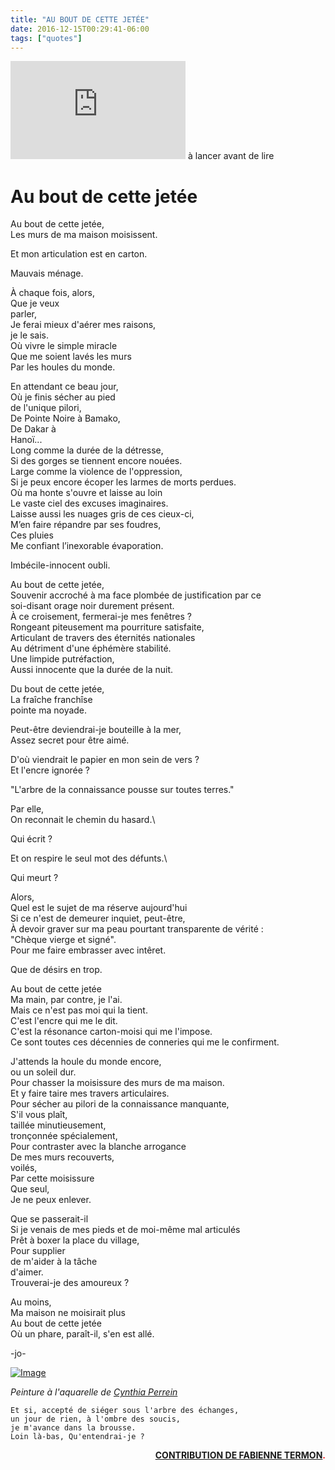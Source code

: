 ```yaml
---
title: "AU BOUT DE CETTE JETÉE"
date: 2016-12-15T00:29:41-06:00
tags: ["quotes"]
---
```

<iframe width="280" height="157" src="https://www.youtube.com/embed/h4SsIbtZ244" title="YouTube video player" frameborder="0" allow="accelerometer; autoplay; clipboard-write; encrypted-media; gyroscope; picture-in-picture" allowfullscreen></iframe>
à lancer avant de lire



# Au bout de cette jetée

Au bout de cette jetée,\
Les murs de ma maison moisissent.

Et mon articulation est en carton.

Mauvais ménage.

À chaque fois, alors,\
Que je veux\
parler,\
Je ferai mieux d'aérer mes raisons,\
je le sais.\
Où vivre le simple miracle\
Que me soient lavés les murs\
Par les houles du monde.

En attendant ce beau jour,\
Où je finis sécher au pied\
de l'unique pilori,\
De Pointe Noire à Bamako,\
De Dakar à\
Hanoï...\
Long comme la durée de la détresse,\
Si des gorges se tiennent encore nouées.\
Large comme la violence de l'oppression,\
Si je peux encore écoper les larmes de morts perdues.\
Où ma honte s'ouvre et laisse au loin\
Le vaste ciel des excuses imaginaires.\
Laisse aussi les nuages gris de ces cieux-ci,\
M’en faire répandre par ses foudres,\
Ces pluies\
Me confiant l’inexorable évaporation.

Imbécile-innocent oubli.

Au bout de cette jetée,\
Souvenir accroché à ma face plombée de justification par ce\
soi-disant orage noir durement présent.\
À ce croisement, fermerai-je mes fenêtres ?\
Rongeant piteusement ma pourriture satisfaite,\
Articulant de travers des éternités nationales\
Au détriment d'une éphémère stabilité.\
Une limpide putréfaction,\
Aussi innocente que la durée de la nuit.

Du bout de cette jetée,\
La fraîche franchîse\
pointe ma noyade.

Peut-être deviendrai-je bouteille à la mer,\
Assez secret pour être aimé.

D'où viendrait le papier en mon sein de vers ?\
Et l'encre ignorée ?

"L'arbre de la connaissance  pousse sur toutes terres."

Par elle,\
On reconnait le chemin du hasard.\

Qui écrit ?

Et on respire le seul mot des défunts.\

Qui meurt ?

Alors,\
Quel est le sujet de ma réserve aujourd'hui\
Si ce n'est de demeurer inquiet, peut-être,\
À devoir graver sur ma peau pourtant transparente de vérité :\
"Chèque vierge et signé".\
Pour me faire embrasser avec intêret.

Que de désirs en trop.

Au bout de cette jetée\
Ma main, par contre, je l'ai.\
Mais ce n'est pas moi qui la tient.\
C'est l'encre qui me le dit.\
C'est la résonance carton-moisi qui me l'impose.\
Ce sont toutes ces décennies de conneries qui me le confirment.

J'attends la houle du monde encore,\
ou un soleil dur.\
Pour chasser la moisissure des murs de ma maison.\
Et y faire taire mes travers articulaires.\
Pour sécher au pilori de la connaissance manquante,\
S'il vous plaît,\
taillée minutieusement,\
tronçonnée spécialement,\
Pour contraster avec la blanche arrogance\
De mes murs recouverts,\
voilés,\
Par cette moisissure\
Que seul,\
Je ne peux enlever.

Que se passerait-il\
Si je venais de mes pieds et de moi-même mal articulés\
Prêt à boxer la place du village,\
Pour supplier\
de m'aider à la tâche\
d'aimer.\
Trouverai-je des amoureux ?

Au moins,\
Ma maison ne moisirait plus\
Au bout de cette jetée\
Où un phare, paraît-il, s'en est allé.


-jo-

[![Image](https://i.goopics.net/n1al0u.jpg)](https://goopics.net/i/n1al0u)

*Peinture à l'aquarelle de [Cynthia Perrein](https://blog.association-tedua.fr/l-equipe/)*


```
Et si, accepté de siéger sous l'arbre des échanges,
un jour de rien, à l'ombre des soucis,
je m'avance dans la brousse.
Loin là-bas, Qu'entendrai-je ?
````

<div style="text-align: right"><span style="color:red">
 
**[CONTRIBUTION DE FABIENNE TERMON](https://hackmd.io/gO_mAPWcSDWpVDG3J0frzA?view).**

</div><span>